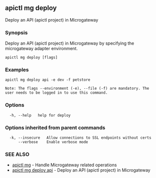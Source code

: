 ## apictl mg deploy

Deploy an API (apictl project) in Microgateway

### Synopsis

Deploy an API (apictl project) in Microgateway by specifying the microgateway adapter environment.

```
apictl mg deploy [flags]
```

### Examples

```
apictl mg deploy api -e dev -f petstore

Note: The flags --environment (-e), --file (-f) are mandatory. The user needs to be logged in to use this command.
```

### Options

```
  -h, --help   help for deploy
```

### Options inherited from parent commands

```
  -k, --insecure   Allow connections to SSL endpoints without certs
      --verbose    Enable verbose mode
```

### SEE ALSO

* [apictl mg](apictl_mg.md)	 - Handle Microgateway related operations
* [apictl mg deploy api](apictl_mg_deploy_api.md)	 - Deploy an API (apictl project) in Microgateway

